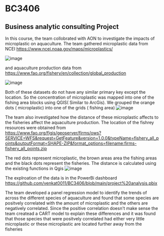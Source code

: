 # BC3406

<!-- ABOUT THE PROJECT -->
## Business analytic consulting Project

In this course, the team collobrated with AON to investigate the impacts of microplastic on aquaculture.
The team gathered microplastic data from NCEI https://www.ncei.noaa.gov/maps/microplastics/ 

![image](https://user-images.githubusercontent.com/76080326/200113906-1b8c91e9-38ea-4819-8aa6-319c802762e1.png)

and aquaculture production data from https://www.fao.org/fishery/en/collection/global_production

![image](https://user-images.githubusercontent.com/76080326/200113896-ad599ba4-dae9-4807-8511-a39169edab96.png)


Both of these datasets do not have any similar primary key except the location. So the concentration of microplastic was mapped into one of the fishing area blocks using QGIS( Similar to ArcGis). We grouped the orange dots ( microplastic) into one of the grids ( fishing area)
![image](https://user-images.githubusercontent.com/76080326/200113952-90dea3b9-b738-49c5-88bb-c252aebfa8db.png)


The team also investigated how the distance of these microplastic affects to the fisheries affect the aquaculture production. The location of the fishrey resources were obtained from https://www.fao.org/figis/geoserver/firms/ows?SERVICE=WFS&request=GetFeature&version=1.0.0&typeName=fishery_all_points&outputFormat=SHAPE-ZIP&format_options=filename:firms-fishery_all_points.zip

The red dots represent microplastic, the brown areas area the fishing areas and the black dots represent the fisheries. The distance is calculated using the existing functions in Qgis
![image](https://user-images.githubusercontent.com/76080326/200114039-c2e629ec-535f-458f-bdd0-05cc94430002.png)

The explroation of the data is in the PowerBi dashboard  https://github.com/venkat0011/BC3406/blob/main/project%20analysis.pbix

The team developed a panel regression model to identify the trends of across the different species of aquaculture and found that some species are positvely correlated with the amount of microplastic and the others are negatively correlated. Since the positive correlation doesn't make sense the team createad a CART model to explain these differences and it was found that those species that were positvely correlated had either very  little microplastic or these microplastic are located further away from the fisheries 
